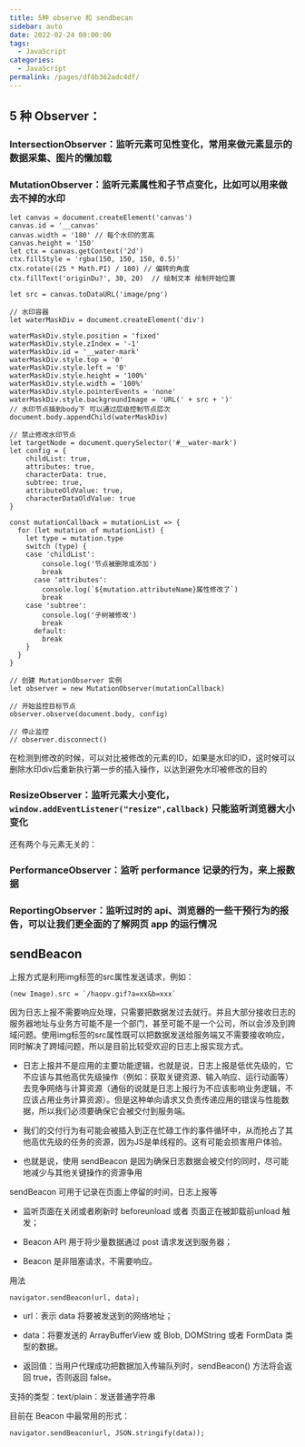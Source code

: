```yaml
---
title: 5种 observe 和 sendbecan
sidebar: auto
date: 2022-02-24 00:00:00
tags: 
  - JavaScript
categories: 
  - JavaScript
permalink: /pages/df8b362adc4df/
---
```



## 5 种 Observer：

### IntersectionObserver：监听元素可见性变化，常用来做元素显示的数据采集、图片的懒加载
### MutationObserver：监听元素属性和子节点变化，比如可以用来做去不掉的水印
```
let canvas = document.createElement('canvas')
canvas.id = '__canvas'
canvas.width = '180' // 每个水印的宽高
canvas.height = '150'
let ctx = canvas.getContext('2d')
ctx.fillStyle = 'rgba(150, 150, 150, 0.5)'
ctx.rotate((25 * Math.PI) / 180) // 偏转的角度
ctx.fillText('originDu?', 30, 20)  // 绘制文本 绘制开始位置
 
let src = canvas.toDataURL('image/png')
 
// 水印容器
let waterMaskDiv = document.createElement('div')
 
waterMaskDiv.style.position = 'fixed'
waterMaskDiv.style.zIndex = '-1'
waterMaskDiv.id = '__water-mark'
waterMaskDiv.style.top = '0'
waterMaskDiv.style.left = '0'
waterMaskDiv.style.height = '100%'
waterMaskDiv.style.width = '100%'
waterMaskDiv.style.pointerEvents = 'none'
waterMaskDiv.style.backgroundImage = 'URL(' + src + ')'
// 水印节点插到body下 可以通过层级控制节点层次
document.body.appendChild(waterMaskDiv)
```
```
// 禁止修改水印节点
let targetNode = document.querySelector('#__water-mark')
let config = {
	childList: true,
	attributes: true,
	characterData: true,
	subtree: true,
	attributeOldValue: true,
	characterDataOldValue: true
}
 
const mutationCallback = mutationList => {
  for (let mutation of mutationList) {
    let type = mutation.type
    switch (type) {
    case 'childList':
        console.log('节点被删除或添加')
        break
	  case 'attributes':
		console.log(`${mutation.attributeName}属性修改了`)
        break
    case 'subtree':
        console.log('子树被修改')
		break
	  default:
		break
    }
  }
}
 
// 创建 MutationObserver 实例
let observer = new MutationObserver(mutationCallback)
 
// 开始监控目标节点
observer.observe(document.body, config)
 
// 停止监控
// observer.disconnect()
```
在检测到修改的时候，可以对比被修改的元素的ID，如果是水印的ID，这时候可以删除水印div后重新执行第一步的插入操作，以达到避免水印被修改的目的

### ResizeObserver：监听元素大小变化，`window.addEventListener("resize",callback)` 只能监听浏览器大小变化

还有两个与元素无关的：

### PerformanceObserver：监听 performance 记录的行为，来上报数据
### ReportingObserver：监听过时的 api、浏览器的一些干预行为的报告，可以让我们更全面的了解网页 app 的运行情况

## sendBeacon
上报方式是利用img标签的src属性发送请求，例如：

```
(new Image).src = `/haopv.gif?a=xx&b=xxx`
```
因为日志上报不需要响应处理，只需要把数据发过去就行。并且大部分接收日志的服务器地址与业务方可能不是一个部门，甚至可能不是一个公司，所以会涉及到跨域问题。使用img标签的src属性既可以把数据发送给服务端又不需要接收响应，同时解决了跨域问题，所以是目前比较受欢迎的日志上报实现方式。

- 日志上报并不是应用的主要功能逻辑，也就是说，日志上报是低优先级的，它不应该与其他高优先级操作（例如：获取关键资源、输入响应、运行动画等）去竞争网络与计算资源（通俗的说就是日志上报行为不应该影响业务逻辑，不应该占用业务计算资源）。但是这种单向请求又负责传递应用的错误与性能数据，所以我们必须要确保它会被交付到服务端。

- 我们的交付行为有可能会被插入到正在忙碌工作的事件循环中，从而抢占了其他高优先级的任务的资源，因为JS是单线程的。这有可能会损害用户体验。

- 也就是说，使用 sendBeacon 是因为确保日志数据会被交付的同时，尽可能地减少与其他关键操作的资源争用

sendBeacon 可用于记录在页面上停留的时间，日志上报等
- 监听页面在关闭或者刷新时 beforeunload 或者 页面正在被卸载前unload 触发；

- Beacon API 用于将少量数据通过 post 请求发送到服务器；

- Beacon 是非阻塞请求，不需要响应。

用法
```
navigator.sendBeacon(url, data);
```

- url：表示 data 将要被发送到的网络地址；


- data：将要发送的 ArrayBufferView 或 Blob, DOMString 或者 FormData 类型的数据。


- 返回值：当用户代理成功把数据加入传输队列时，sendBeacon() 方法将会返回 true，否则返回 false。


支持的类型：text/plain：发送普通字符串

目前在 Beacon 中最常用的形式：
```
navigator.sendBeacon(url, JSON.stringify(data));
```
